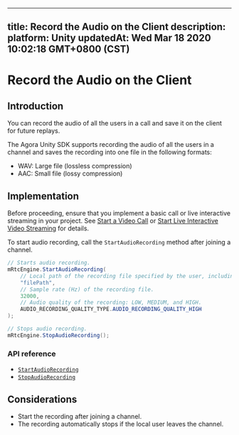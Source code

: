 
---
title: Record the Audio on the Client
description: 
platform: Unity
updatedAt: Wed Mar 18 2020 10:02:18 GMT+0800 (CST)
---
# Record the Audio on the Client
## Introduction

You can record the audio of all the users in a call and save it on the client for future replays. 

The Agora Unity SDK supports recording the audio of all the users in a channel and saves the recording into one file in the following formats: 

- WAV: Large file (lossless compression)
- AAC: Small file (lossy compression)

## Implementation

Before proceeding, ensure that you implement a basic call or live interactive streaming in your project. See [Start a Video Call](../../en/Interactive%20Broadcast/start_call_audio_unity.md) or [Start Live Interactive Video Streaming](../../en/Interactive%20Broadcast/start_live_audio_unity.md) for details.

To start audio recording, call the `StartAudioRecording` method after joining a channel.

```c#
// Starts audio recording.
mRtcEngine.StartAudioRecording(
    // Local path of the recording file specified by the user, including the filename and format. For example: "/sdcard/emulated/0/recording.acc".
	"filePath",
    // Sample rate (Hz) of the recording file.
    32000,
	// Audio quality of the recording: LOW, MEDIUM, and HIGH.
	AUDIO_RECORDING_QUALITY_TYPE.AUDIO_RECORDING_QUALITY_HIGH 
);

// Stops audio recording.
mRtcEngine.StopAudioRecording();
```

### API reference

- [`StartAudioRecording`](https://docs.agora.io/en/Interactive%20Broadcast/API%20Reference/unity/classagora__gaming__rtc_1_1_i_rtc_engine.html#a077834840aee46f9fb8352e0a810bf1a)
- [`StopAudioRecording`](https://docs.agora.io/en/Interactive%20Broadcast/API%20Reference/unity/classagora__gaming__rtc_1_1_i_rtc_engine.html#a69e3ff25b224e257a5a37aa7532b7d35)

## Considerations

- Start the recording after joining a channel.
- The recording automatically stops if the local user leaves the channel. 

